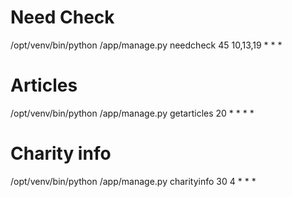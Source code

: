 # Need Check
/opt/venv/bin/python /app/manage.py needcheck
45 10,13,19 * * *

# Articles
/opt/venv/bin/python /app/manage.py getarticles
20 * * * *

# Charity info
/opt/venv/bin/python /app/manage.py charityinfo
30 4 * * *